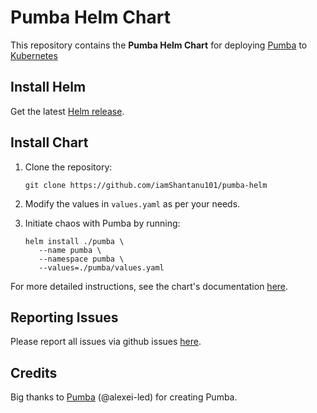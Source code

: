 # Pumba Helm Chart

This repository contains the **Pumba Helm Chart** for deploying [Pumba](https://github.com/alexei-led/pumba) to [Kubernetes](https://kubernetes.io/)

## Install Helm

Get the latest [Helm release](https://github.com/kubernetes/helm#install).

## Install Chart

1. Clone the repository:

   ```console
   git clone https://github.com/iamShantanu101/pumba-helm
   ```

2. Modify the values in `values.yaml` as per your needs.

3. Initiate chaos with Pumba by running:
   ```console
   helm install ./pumba \
      --name pumba \
      --namespace pumba \
      --values=./pumba/values.yaml
   ```

For more detailed instructions, see the chart's documentation [here](https://github.com/iamShantanu101/pumba-helm/blob/master/pumba/README.md).

## Reporting Issues

Please report all issues via github issues [here](https://github.com/iamShantanu101/pumba-helm/issues).

## Credits

Big thanks to [Pumba](https://github.com/alexei-led/pumba) (@alexei-led) for creating Pumba.

